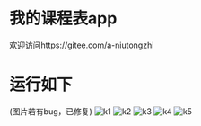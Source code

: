 # 我的课程表app

欢迎访问https://gitee.com/a-niutongzhi

# 运行如下
 (图片若有bug，已修复)
![k1](https://github.com/user-attachments/assets/5964e283-0de2-49ff-8cdf-b4ca62cc0077)
![k2](https://github.com/user-attachments/assets/674c4fdd-c24a-4b32-9e4d-e006cbcb1098)
![k3](https://github.com/user-attachments/assets/37dee72d-5cf7-4ad4-9925-63bc8bdc31fe)
![k4](https://github.com/user-attachments/assets/61a34d8f-e1a6-40fb-ab37-0ff090b3f89f)
![k5](https://github.com/user-attachments/assets/862b0ce3-d9ee-4de9-9cfd-dc9b2d05a1ae)
